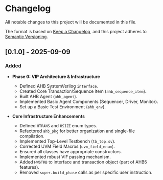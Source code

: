 # Changelog

All notable changes to this project will be documented in this file.

The format is based on [Keep a Changelog](https://keepachangelog.com/en/1.0.0/),
and this project adheres to [Semantic Versioning](https://semver.org/spec/v2.0.0.html).

## [0.1.0] - 2025-09-09

### Added

-   **Phase 0: VIP Architecture & Infrastructure**
    -   Defined AHB SystemVerilog `interface`.
    -   Created Core Transaction/Sequence Item (`ahb_sequence_item`).
    -   Built AHB Agent (`ahb_agent`).
    -   Implemented Basic Agent Components (Sequencer, Driver, Monitor).
    -   Set up a Basic Test Environment (`ahb_env`).

-   **Core Infrastructure Enhancements**
    -   Defined `HTRANS` and `HSIZE` enum types.
    -   Refactored `ahb_pkg` for better organization and single-file compilation.
    -   Implemented Top-Level Testbench (`tb_top.sv`).
    -   Corrected UVM Field Macros (`uvm_field_enum`).
    -   Ensured all classes have appropriate constructors.
    -   Implemented robust VIF passing mechanism.
    -   Added `HWSTRB` to interface and transaction object (part of AHB5 features).
    -   Removed `super.build_phase` calls as per specific user instruction.
